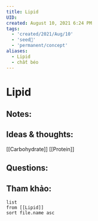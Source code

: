 ```yaml
---
title: Lipid
UID: 
created: August 10, 2021 6:24 PM
tags:
  - 'created/2021/Aug/10'
  - 'seed🥜'
  - 'permanent/concept'
aliases:
  - Lipid
  - chất béo
---
```

# Lipid

## Notes:


## Ideas & thoughts:
[[Carbohydrate]]
[[Protein]]

## Questions:


## Tham khảo:
```dataview
list
from [[Lipid]]
sort file.name asc
```
